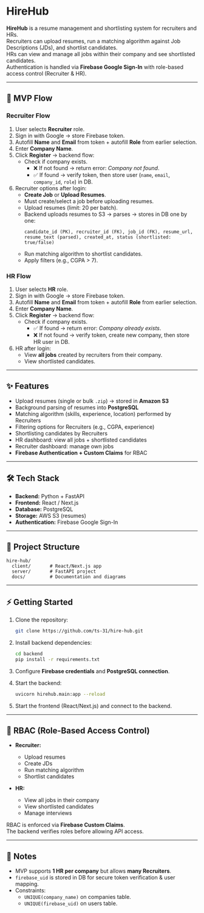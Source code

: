 # HireHub

**HireHub** is a resume management and shortlisting system for recruiters and HRs.  
Recruiters can upload resumes, run a matching algorithm against Job Descriptions (JDs), and shortlist candidates.  
HRs can view and manage all jobs within their company and see shortlisted candidates.  
Authentication is handled via **Firebase Google Sign-In** with role-based access control (Recruiter & HR).

---

## 🚀 MVP Flow

### Recruiter Flow
1. User selects **Recruiter** role.  
2. Sign in with Google → store Firebase token.  
3. Autofill **Name** and **Email** from token + autofill **Role** from earlier selection.  
4. Enter **Company Name**.  
5. Click **Register** → backend flow:
   - Check if company exists.  
     - ❌ If not found → return error: *Company not found*.  
     - ✅ If found → verify token, then store user (`name`, `email`, `company_id`, `role`) in DB.  
6. Recruiter options after login:
   - **Create Job** or **Upload Resumes**.  
   - Must create/select a job before uploading resumes.  
   - Upload resumes (limit: 20 per batch).  
   - Backend uploads resumes to S3 → parses → stores in DB one by one:  
     ```
     candidate_id (PK), recruiter_id (FK), job_id (FK), resume_url,
     resume_text (parsed), created_at, status (shortlisted: true/false)
     ```
   - Run matching algorithm to shortlist candidates.  
   - Apply filters (e.g., CGPA > 7).  

### HR Flow
1. User selects **HR** role.  
2. Sign in with Google → store Firebase token.  
3. Autofill **Name** and **Email** from token + autofill **Role** from earlier selection.  
4. Enter **Company Name**.  
5. Click **Register** → backend flow:
   - Check if company exists.  
     - ✅ If found → return error: *Company already exists*.  
     - ❌ If not found → verify token, create new company, then store HR user in DB.  
6. HR after login:  
   - View **all jobs** created by recruiters from their company.  
   - View shortlisted candidates.  

---

## ✨ Features

- Upload resumes (single or bulk `.zip`) → stored in **Amazon S3**  
- Background parsing of resumes into **PostgreSQL**  
- Matching algorithm (skills, experience, location) performed by Recruiters  
- Filtering options for Recruiters (e.g., CGPA, experience)  
- Shortlisting candidates by Recruiters  
- HR dashboard: view all jobs + shortlisted candidates  
- Recruiter dashboard: manage own jobs  
- **Firebase Authentication + Custom Claims** for RBAC  

---

## 🛠 Tech Stack

- **Backend:** Python + FastAPI  
- **Frontend:** React / Next.js  
- **Database:** PostgreSQL  
- **Storage:** AWS S3 (resumes)  
- **Authentication:** Firebase Google Sign-In  

---

## 📂 Project Structure

```
hire-hub/
  client/       # React/Next.js app
  server/       # FastAPI project
  docs/         # Documentation and diagrams
```

---

## ⚡ Getting Started

1. Clone the repository:  
   ```bash
   git clone https://github.com/ts-31/hire-hub.git
   ```

2. Install backend dependencies:  
   ```bash
   cd backend
   pip install -r requirements.txt
   ```

3. Configure **Firebase credentials** and **PostgreSQL connection**.

4. Start the backend:  
   ```bash
   uvicorn hirehub.main:app --reload
   ```

5. Start the frontend (React/Next.js) and connect to the backend.

---

## 🔑 RBAC (Role-Based Access Control)

- **Recruiter:**  
  - Upload resumes  
  - Create JDs  
  - Run matching algorithm  
  - Shortlist candidates  

- **HR:**  
  - View all jobs in their company  
  - View shortlisted candidates  
  - Manage interviews  

RBAC is enforced via **Firebase Custom Claims**.  
The backend verifies roles before allowing API access.

---

## 📌 Notes

- MVP supports **1 HR per company** but allows **many Recruiters**.  
- `firebase_uid` is stored in DB for secure token verification & user mapping.  
- Constraints:  
  - `UNIQUE(company_name)` on companies table.  
  - `UNIQUE(firebase_uid)` on users table.  
